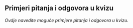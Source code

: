 ## Primjeri pitanja i odgovora u kvizu
_Ovdje navedite moguće primjere pitanja i odgovora u kvizu._  
